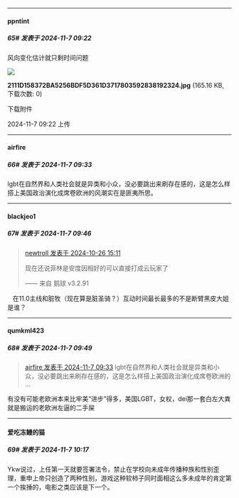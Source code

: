 ﻿
*****

####  ppntint  
##### 65#       发表于 2024-11-7 09:22

风向变化估计就只剩时间问题

<img src="https://img.saraba1st.com/forum/202411/07/092238k3g2t7o2m3ffott8.jpg" referrerpolicy="no-referrer">

<strong>2111D158372BA5256BDF5D361D3717803592838192324.jpg</strong> (165.16 KB, 下载次数: 0)

下载附件

2024-11-7 09:22 上传


*****

####  airfire  
##### 66#       发表于 2024-11-7 09:33

lgbt在自然界和人类社会就是异类和小众，没必要跳出来刷存在感的，这是怎么样搭上美国政治演化成席卷欧洲的风潮实在是匪夷所思。


*****

####  blackjeo1  
##### 67#       发表于 2024-11-7 09:46

<blockquote><a href="httphttps://bbs.saraba1st.com/2b/forum.php?mod=redirect&amp;goto=findpost&amp;pid=66546951&amp;ptid=2204554" target="_blank">newtroll 发表于 2024-10-26 15:11</a>

现在还说菲林是安度因相好的可以直接打成云玩家了

—— 来自 鹅球 v3.2.91</blockquote>
   在11.0主线和脏牧（现在算是脏圣骑？）互动时间最长最多的不是断臂黑皮大姐是谁？

*****

####  qumkml423  
##### 68#       发表于 2024-11-7 09:49

<blockquote><a href="httphttps://bbs.saraba1st.com/2b/forum.php?mod=redirect&amp;goto=findpost&amp;pid=66637724&amp;ptid=2204554" target="_blank">airfire 发表于 2024-11-7 09:33</a>
lgbt在自然界和人类社会就是异类和小众，没必要跳出来刷存在感的，这是怎么样搭上美国政治演化成席卷欧洲的 ...</blockquote>
有没有可能老欧洲本来比牢美“进步”得多，美国LGBT，女权，dei那一套白左大粪就是搬运的老欧洲左逼的二手屎


*****

####  爱吃冻鳗的猫  
##### 69#       发表于 2024-11-7 10:17

Ykw说过，上任第一天就要签署法令，禁止在学校向未成年传播种族和性别歪理，重申上帝只创造了两种性别，游戏这种软柿子同时面相这么多未成年的肯定第一个挨捶的，电影之类应该是下一个。


